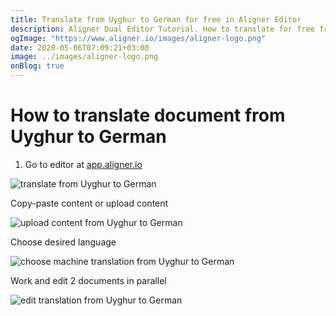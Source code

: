 ```yaml
---
title: Translate from Uyghur to German for free in Aligner Editor
description: Aligner Dual Editor Tutorial. How to translate for free from Uyghur to German. Aligner is multilingual document management platform. 
ogImage: "https://www.aligner.io/images/aligner-logo.png"
date: 2020-05-06T07:09:21+03:00
image: ../images/aligner-logo.png
onBlog: true
---
```


# How to translate document from Uyghur to German

1. Go to editor at [app.aligner.io](https://app.aligner.io "Aligner App web page")

![translate from Uyghur to German](../aligner-blank-editor.png "translate from Uyghur to German")

Copy-paste content or upload content

![upload content from Uyghur to German](../aligner-uploaded-document.png "upload content from Uyghur to German")

Choose desired language

![choose machine translation from Uyghur to German](../aligner-language-dropdown.png "choose machine translation from Uyghur to German")

Work and edit 2 documents in parallel

![edit translation from Uyghur to German](../aligner-double-sitded-editor.png "edit translation from Uyghur to German")


